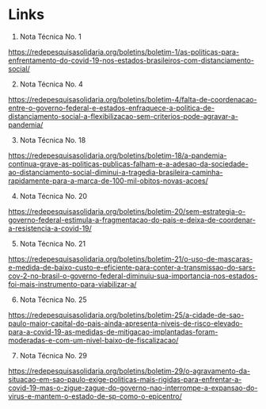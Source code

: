 # Links

1. Nota Técnica No. 1

https://redepesquisasolidaria.org/boletins/boletim-1/as-politicas-para-enfrentamento-do-covid-19-nos-estados-brasileiros-com-distanciamento-social/

2. Nota Técnica No. 4

https://redepesquisasolidaria.org/boletins/boletim-4/falta-de-coordenacao-entre-o-governo-federal-e-estados-enfraquece-a-politica-de-distanciamento-social-a-flexibilizacao-sem-criterios-pode-agravar-a-pandemia/

3. Nota Técnica No. 18

https://redepesquisasolidaria.org/boletins/boletim-18/a-pandemia-continua-grave-as-politicas-publicas-falham-e-a-adesao-da-sociedade-ao-distanciamento-social-diminui-a-tragedia-brasileira-caminha-rapidamente-para-a-marca-de-100-mil-obitos-novas-acoes/

4. Nota Técnica No. 20

https://redepesquisasolidaria.org/boletins/boletim-20/sem-estrategia-o-governo-federal-estimula-a-fragmentacao-do-pais-e-deixa-de-coordenar-a-resistencia-a-covid-19/

5. Nota Técnica No. 21

https://redepesquisasolidaria.org/boletins/boletim-21/o-uso-de-mascaras-e-medida-de-baixo-custo-e-eficiente-para-conter-a-transmissao-do-sars-cov-2-no-brasil-o-governo-federal-diminuiu-sua-importancia-nos-estados-foi-mais-instrumento-para-viabilizar-a/

6. Nota Técnica No. 25

https://redepesquisasolidaria.org/boletins/boletim-25/a-cidade-de-sao-paulo-maior-capital-do-pais-ainda-apresenta-niveis-de-risco-elevado-para-a-covid-19-as-medidas-de-mitigacao-implantadas-foram-moderadas-e-com-um-nivel-baixo-de-fiscalizacao/

7. Nota Técnica No. 29

https://redepesquisasolidaria.org/boletins/boletim-29/o-agravamento-da-situacao-em-sao-paulo-exige-politicas-mais-rigidas-para-enfrentar-a-covid-19-mas-o-zigue-zague-do-governo-nao-interrompe-a-expansao-do-virus-e-mantem-o-estado-de-sp-como-o-epicentro/
